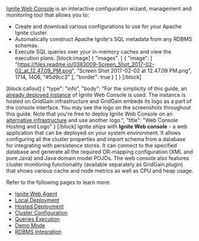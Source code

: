 [Ignite Web Console](https://ignite.apache.org/addons.html#web-console) is an interactive configuration wizard, management and monitoring tool that allows you to:
* Create and download various configurations to use for your Apache Ignite cluster.
* Automatically construct Apache Ignite's SQL metadata from any RDBMS schemas.
* Execute SQL queries over your in-memory caches and view the execution plans.
[block:image]
{
  "images": [
    {
      "image": [
        "https://files.readme.io/0383009-Screen_Shot_2017-02-02_at_12.47.09_PM.png",
        "Screen Shot 2017-02-02 at 12.47.09 PM.png",
        1714,
        1406,
        "#5d9cc3"
      ],
      "border": true
    }
  ]
}
[/block]

[block:callout]
{
  "type": "info",
  "body": "For the simplicity of this guide, an [already deployed instance](https://console.gridgain.com) of Ignite Web Console is used. The instance is hosted on GridGain infrastructure and GridGain embeds its logo as a part of the console interface. You may see the logo on the screenshots throughout this guide. Note that you're free to deploy Ignite Web Console on an [alternative infrastructure](doc:local-deployment) and use another logo.",
  "title": "Web Console Hosting and Logo"
}
[/block]
Ignite ships with **Ignite Web console** - a web application that can be deployed on your system environment. It allows configuring all the cluster properties and import schema from a database for integrating with persistence stores. It can connect to the specified database and generate all the required OR-mapping configuration (XML and pure Java) and Java domain model POJOs. The web console also features cluster monitoring functionality (available separately as GridGain plugin) that shows various cache and node metrics as well as CPU and heap usage. 

Refer to the following pages to learn more:

* [Ignite Web Agent](doc:web-agent) 
* [Local Deployment](doc:local-deployment)
* [Hosted Deployment](doc:hosted-deployment) 
* [Cluster Configuration](doc:cluster-config) 
* [Queries Execution](doc:queries) 
* [Demo Mode](doc:demo-mode) 
* [RDBMS Integration](https://apacheignite-mix.readme.io/docs/web-console)